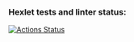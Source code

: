 ### Hexlet tests and linter status:
[![Actions Status](https://github.com/AChern0v/python-pytest-testing-project-79/workflows/hexlet-check/badge.svg)](https://github.com/AChern0v/python-pytest-testing-project-79/actions)